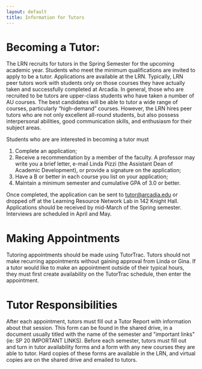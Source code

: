 ```yaml
---
layout: default
title: Information for Tutors
---
```


# Becoming a Tutor:

The LRN recruits for tutors in the Spring Semester for the upcoming academic year. Students who meet the minimum qualifications are invited to apply to be a tutor. Applications are available at the LRN. Typically, LRN peer tutors work with students only on those courses they have actually taken and successfully completed at Arcadia. In general, those who are recruited to be tutors are upper-class students who have taken a number of AU courses. The best candidates will be able to tutor a wide range of courses, particularly “high-demand” courses. However, the LRN hires peer tutors who are not only excellent all-round students, but also possess interpersonal abilities, good communication skills, and enthusiasm for their subject areas.

Students who are are interested in becoming a tutor must

1. Complete an application;
2. Receive a recommendation by a member of the faculty. A professor may write you a brief letter, e-mail Linda Pizzi (the Assistant Dean of Academic Development), or provide a signature on the application;
3. Have a B or better in each course you list on your application;
4. Maintain a minimum semester and cumulative GPA of 3.0 or better.

Once completed, the application can be sent to tutor@arcadia.edu or dropped off at the Learning Resource Network Lab in 142 Knight Hall. Applications should be received by mid-March of the Spring semester. Interviews are scheduled in April and May.

# Making Appointments

Tutoring appointments should be made using TutorTrac. Tutors should not make recurring appointments without gaining approval from Linda or Gina. If a tutor would like to make an appointment outside of their typical hours, they must first create availability on the TutorTrac schedule, then enter the appointment. 

# Tutor Responsibilities
After each appointment, tutors must fill out a Tutor Report with information about that session. This form can be found in the shared drive, in a document usually titled with the name of the semester and "important links" (ie: SP 20 IMPORTANT LINKS). Before each semester, tutors must fill out and turn in tutor availability forms and a form with any new courses they are able to tutor. Hard copies of these forms are available in the LRN, and virtual copies are on the shared drive and emailed to tutors. 